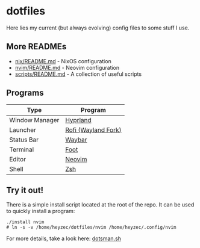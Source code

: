 # dotfiles

Here lies my current (but always evolving) config files to some stuff I use.


## More READMEs
- [nix/README.md](nix) - NixOS configuration
- [nvim/README.md](nvim) - Neovim configuration
- [scripts/README.md](scripts) - A collection of useful scripts



## Programs
|Type|Program|
|---|---|
|Window Manager|[Hyprland](https://github.com/hyprwm/Hyprland)|
|Launcher|[Rofi (Wayland Fork)](https://github.com/lbonn/rofi)|
|Status Bar|[Waybar](https://github.com/Alexays/Waybar)|
|Terminal|[Foot](https://codeberg.org/dnkl/foot)|
|Editor|[Neovim](https://github.com/neovim/neovim)|
|Shell|[Zsh](https://github.com/zsh-users/zsh)|

## Try it out!
There is a simple install script located at the root of the repo. It can be used to quickly install a program:
```
./install nvim
# ln -s -v /home/heyzec/dotfiles/nvim /home/heyzec/.config/nvim
```
For more details, take a look here: [dotsman.sh](scripts/dotsman)

